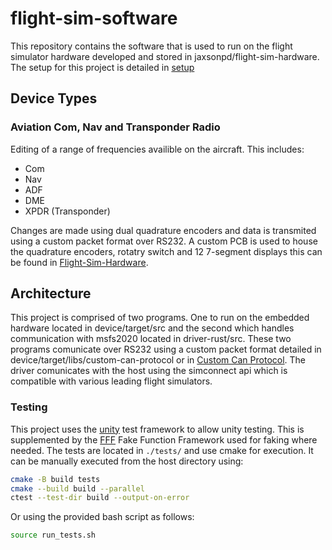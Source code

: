 # flight-sim-software

This repository contains the software that is used to run on the flight simulator hardware developed and stored in jaxsonpd/flight-sim-hardware. The setup for this project is detailed in [setup](SETUP.md)

## Device Types

### Aviation Com, Nav and Transponder Radio

Editing of a range of frequencies availible on the aircraft. This includes:

- Com
- Nav
- ADF
- DME
- XPDR (Transponder)

Changes are made using dual quadrature encoders and data is transmited using a custom packet format over RS232. A custom PCB is used to house the quadrature encoders, rotatry switch and 12 7-segment displays this can be found in [Flight-Sim-Hardware](https://github.com/jaxsonpd/flight-sim-hardware).

## Architecture

This project is comprised of two programs. One to run on the embedded hardware located in device/target/src and the second which handles communication with msfs2020 located in driver-rust/src. These two programs comunicate over RS232 using a custom packet format detailed in device/target/libs/custom-can-protocol or in [Custom Can Protocol](https://github.com/jaxsonpd/custom-can-protocol). The driver comunicates with the host using the simconnect api which is compatible with various leading flight simulators.

### Testing

This project uses the [unity](https://github.com/ThrowTheSwitch/Unity) test framework to allow unity testing. This is supplemented by the [FFF](https://github.com/meekrosoft/fff) Fake Function Framework used for faking where needed. The tests are located in `./tests/` and use cmake for execution. It can be manually executed from the host directory using:

```bash
cmake -B build tests
cmake --build build --parallel
ctest --test-dir build --output-on-error
```

Or using the provided bash script as follows:

```bash
source run_tests.sh
```
